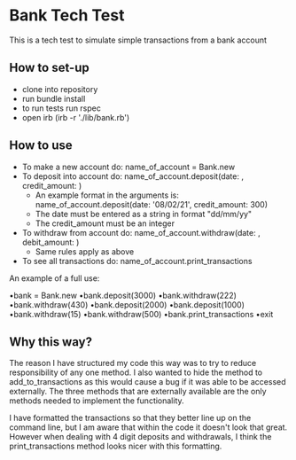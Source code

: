 # Bank Tech Test

This is a tech test to simulate simple transactions from a bank account

## How to set-up

* clone into repository
* run bundle install
* to run tests run rspec
* open irb (irb -r './lib/bank.rb')

## How to use

* To make a new account do: name_of_account = Bank.new
* To deposit into account do: name_of_account.deposit(date: , credit_amount: )
  * An example format in the arguments is: name_of_account.deposit(date: '08/02/21', credit_amount: 300)
  * The date must be entered as a string in format "dd/mm/yy"
  * The credit_amount must be an integer
* To withdraw from account do: name_of_account.withdraw(date: , debit_amount: )
  * Same rules apply as above
* To see all transactions do: name_of_account.print_transactions

An example of a full use:

•bank = Bank.new
•bank.deposit(3000)
•bank.withdraw(222)
•bank.withdraw(430)
•bank.deposit(2000)
•bank.deposit(1000)
•bank.withdraw(15)
•bank.withdraw(500)
•bank.print_transactions
•exit

## Why this way?

The reason I have structured my code this way was to try to reduce responsibility of any one method. I also wanted to hide the method to add_to_transactions as this would cause a bug if it was able to be accessed externally. The three methods that are externally available are the only methods needed to implement the functionality.

I have formatted the transactions so that they better line up on the command line, but I am aware that within the code it doesn't look that great. However when dealing with 4 digit deposits and withdrawals, I think the print_transactions method looks nicer with this formatting.